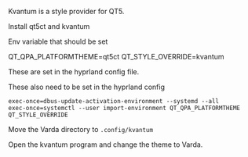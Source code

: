 Kvantum is a style provider for QT5.

Install qt5ct and kvantum

Env variable that should be set

QT_QPA_PLATFORMTHEME=qt5ct
QT_STYLE_OVERRIDE=kvantum

These are set in the hyprland config file.

These also need to be set in the hyprland config

```
exec-once=dbus-update-activation-environment --systemd --all
exec-once=systemctl --user import-environment QT_QPA_PLATFORMTHEME QT_STYLE_OVERRIDE
```

Move the Varda directory to `.config/kvantum`

Open the kvantum program and change the theme to Varda.